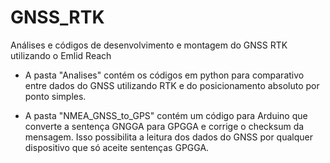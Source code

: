 # GNSS_RTK
Análises e códigos de desenvolvimento e montagem do GNSS RTK utilizando o Emlid Reach

* A pasta "Analises" contém os códigos em python para comparativo entre dados do GNSS utilizando RTK e do posicionamento absoluto por ponto simples.

* A pasta "NMEA_GNSS_to_GPS" contém um código para Arduino que converte a sentença GNGGA para GPGGA e corrige o checksum da mensagem. Isso possibilita a leitura dos dados do GNSS por qualquer dispositivo que só aceite sentenças GPGGA.
